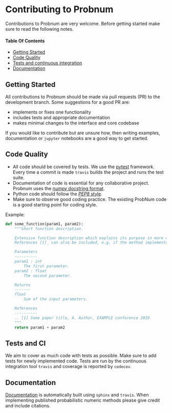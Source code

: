 # Contributing to Probnum

Contributions to Probnum are very welcome. Before getting started make sure to read the following notes.

#### Table Of Contents

* [Getting Started](#about)
* [Code Quality](#code-quality)
* [Tests and continuous integration](#testing)
* [Documentation](#documentation)

## Getting Started

All contributions to Probnum should be made via pull requests (PR) to the development branch. Some suggestions for a 
good PR are:

- implements or fixes one functionality
- includes tests and appropriate documentation
- makes minimal changes to the interface and core codebase

If you would like to contribute but are unsure how, then writing examples, documentation or `jupyter` notebooks are a 
good way to get started.

## Code Quality

- All code should be covered by tests. We use the [pytest](https://docs.pytest.org/) framework. Every time a commit is 
made `travis` builds the project and runs the test suite.
- Documentation of code is essential for any collaborative project. Probnum uses the 
[*numpy* docstring format](https://numpydoc.readthedocs.io/en/latest/format.html).
- Python code should follow the [*PEP8* style](https://www.python.org/dev/peps/pep-0008/). 
- Make sure to observe good coding practice. The existing ProbNum code is a good starting point for coding style.

Example:

```python
def some_function(param1, param2):
    """Short function description.

    Extensive function description which explains its purpose in more detail and may reference parameters or output. 
    References [1]_ can also be included, e.g. if the method implementation is based on a paper.

    Parameters
    ----------
    param1 : int
        The first parameter.
    param2 : float
        The second parameter.

    Returns
    -------
    float
        Sum of the input parameters.

    References
    ----------
    .. [1] Some paper title, A. Author, EXAMPLE conference 2019
    """
    return param1 + param2
```

## Tests and CI

We aim to cover as much code with tests as possible. Make sure to add tests for newly implemented code. Tests are run by 
the continuous integration tool `travis` and coverage is reported by `codecov`.

## Documentation

[Documentation](https://readthedocs.org/probabilistic-numerics/probnum) is automatically built using `sphinx` and 
`travis`. When implementing published probabilistic numeric methods please give credit and include citations. 
